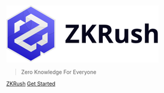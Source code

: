 ![alt ZKRush](_media/home_page.svg)

> Zero Knowledge For Everyone

[ZKRush](https://www.zkrush.com/)
[Get Started](README.md)
